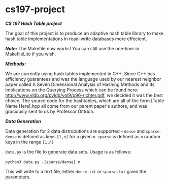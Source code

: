 # cs197-project
***CS 197 Hash Table project***

The goal of this project is to produce an adaptive hash table library to make
hash table implementations in read-write databases more effecient. 

***Note:***
The Makefile now works! You can still use the one-liner in MakefileLite if you wish.

***Methods:***

We are currently using hash tables implemented in C++. Since C++ has efficiency 
guarantees and was the language used by our nearest neighbor paper called 
A Seven Dimensional Analysis of Hashing Methods and Its Implications on the Querying Process
which can be found here: http://www.vldb.org/pvldb/vol9/p96-richter.pdf, we decided it was the 
best choice. The source code for the hashtables, which are all of the form [Table Name Here].hpp all 
come from our parent paper's authors, and was graciously sent to us by Professor Dittrich. 

***Data Generation***

Data generation for 2 data distrubutions are supported - `dense` and `sparse`. 
`dense` is defined as keys `[1,n]` for a given `n`.
`sparse` is defined as `n` random keys in the range `[1,n]`

`data.py` is the file to generate data sets. Usage is as follows: 

`python3 data.py -[sparse/dense] n`.

This will write to a text file, either `dense.txt` or `sparse.txt` given the parameters.
